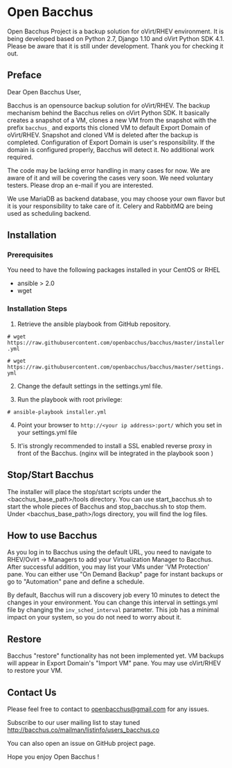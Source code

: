 # Open Bacchus 
Open Bacchus Project is a backup solution for oVirt/RHEV environment. It is being developed based on Python 2.7, Django 1.10 and oVirt Python SDK 4.1. Please be aware that it is still under development.
Thank you for checking it out.

## Preface
Dear Open Bacchus User,

Bacchus is an opensource backup solution for oVirt/RHEV. The backup mechanism behind the Bacchus relies on oVirt Python SDK. It basically creates a snapshot of a VM, clones a new VM from the snapshot with the prefix `bacchus_` and exports this cloned VM to default Export Domain of oVirt/RHEV. Snapshot and cloned VM is deleted after the backup is completed. Configuration of Export Domain is user's responsibility. If the domain is configured properly, Bacchus will detect it. No additional work required.

The code may be lacking error handling in many cases for now. We are aware of it and will be covering the cases very soon. We need voluntary testers. Please drop an e-mail if you are interested.

We use MariaDB as backend database, you may choose your own flavor but it is your responsibility to take care of it. Celery and RabbitMQ are being used as scheduling backend.


## Installation
### Prerequisites
You need to have the following packages installed in your CentOS or RHEL
- ansible > 2.0
- wget


### Installation Steps
1.  Retrieve the ansible playbook from GitHub repository.

`# wget https://raw.githubusercontent.com/openbacchus/bacchus/master/installer.yml`

`# wget https://raw.githubusercontent.com/openbacchus/bacchus/master/settings.yml`

2. Change the default settings in the settings.yml file.

3. Run the playbook with root privilege:

`# ansible-playbook installer.yml`

4. Point your browser to `http://<your ip address>:port/` which you set in your settings.yml file

5. It'is strongly recommended to install a SSL enabled reverse proxy in front of the Bacchus. (nginx will be integrated in the playbook soon )

## Stop/Start Bacchus

The installer will place the stop/start scripts under the <bacchus_base_path>/tools directory. You can use start_bacchus.sh to start the whole pieces of Bacchus and stop_bacchus.sh to stop them. Under <bacchus_base_path>/logs directory, you will find the log files.

## How to use Bacchus

As you log in to Bacchus using the default URL, you need to navigate to RHEV/Ovirt -> Managers to add your Virtualization Manager to Bacchus. After successful addition, you may list your VMs under 'VM Protection' pane. You can either use "On Demand Backup" page for instant backups or go to "Automation" pane and define a schedule. 

By default, Bacchus will run a discovery job every 10 minutes to detect the changes in your environment. You can change this interval in settings.yml file by changing the `inv_sched_interval` parameter. This job has a minimal impact on your system, so you do not need to worry about it.


## Restore

Bacchus "restore" functionality has not been implemented yet. VM backups will appear in Export Domain's "Import VM" pane. You may use oVirt/RHEV to restore your VM.


## Contact Us

Please feel free to contact to openbacchus@gmail.com for any issues.

Subscribe to our user mailing list to stay tuned http://bacchus.co/mailman/listinfo/users_bacchus.co

You can also open an issue on GitHub project page.

Hope you enjoy Open Bacchus !

